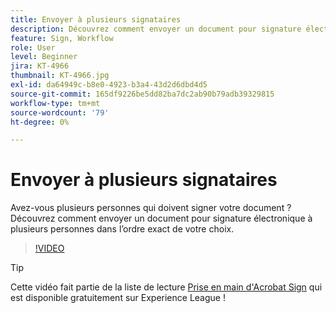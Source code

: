 ```yaml
---
title: Envoyer à plusieurs signataires
description: Découvrez comment envoyer un document pour signature électronique à plusieurs personnes dans l’ordre exact de votre choix
feature: Sign, Workflow
role: User
level: Beginner
jira: KT-4966
thumbnail: KT-4966.jpg
exl-id: da64949c-b8e0-4923-b3a4-43d2d6dbd4d5
source-git-commit: 165df9226be5dd82ba7dc2ab90b79adb39329815
workflow-type: tm+mt
source-wordcount: '79'
ht-degree: 0%

---
```


# Envoyer à plusieurs signataires

Avez-vous plusieurs personnes qui doivent signer votre document ? Découvrez comment envoyer un document pour signature électronique à plusieurs personnes dans l’ordre exact de votre choix.

>[!VIDEO](https://video.tv.adobe.com/v/341296?quality=12&learn=on&hidetitle=true)

>[!TIP]
>
>Cette vidéo fait partie de la liste de lecture [Prise en main d&#39;Acrobat Sign](https://experienceleague.adobe.com/fr/playlists/acrobat-sign-get-started-business-users) qui est disponible gratuitement sur Experience League !
